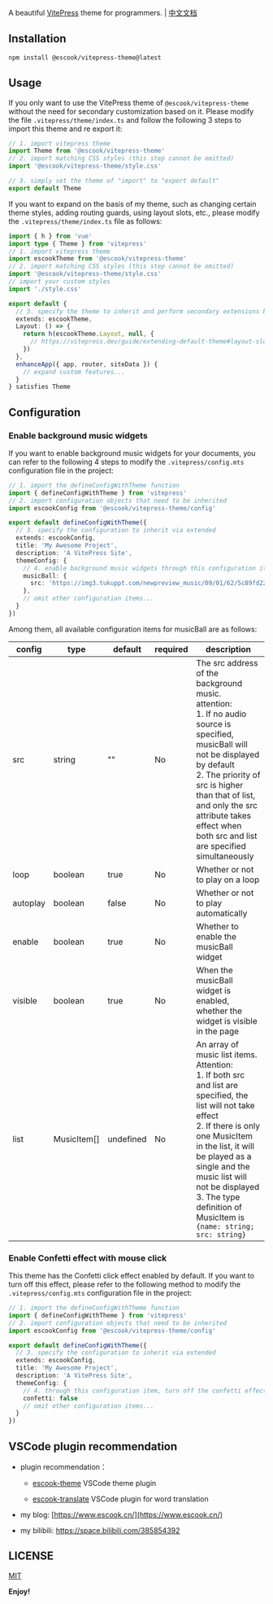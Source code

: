 A beautiful [VitePress](https://vitepress.dev/zh/) theme for programmers. | [中文文档](https://www.escook.cn/index.php/2024/05/06/escook-vitepress-theme-doc/)

## Installation

```bash
npm install @escook/vitepress-theme@latest
```



## Usage

If you only want to use the VitePress theme of `@escook/vitepress-theme` without the need for secondary customization based on it. Please modify the file `.vitepress/theme/index.ts` and follow the following 3 steps to import this theme and re export it:

```ts
// 1. import vitepress theme
import Theme from '@escook/vitepress-theme'
// 2. import matching CSS styles (this step cannot be omitted)
import '@escook/vitepress-theme/style.css'

// 3. simply set the theme of "import" to "export default"
export default Theme
```

If you want to expand on the basis of my theme, such as changing certain theme styles, adding routing guards, using layout slots, etc., please modify the `.vitepress/theme/index.ts` file as follows:

```ts
import { h } from 'vue'
import type { Theme } from 'vitepress'
// 1. import vitepress theme
import escookTheme from '@escook/vitepress-theme'
// 2. import matching CSS styles (this step cannot be omitted)
import '@escook/vitepress-theme/style.css'
// import your custom styles
import './style.css'

export default {
  // 3. specify the theme to inherit and perform secondary extensions based on this theme
  extends: escookTheme,
  Layout: () => {
    return h(escookTheme.Layout, null, {
      // https://vitepress.dev/guide/extending-default-theme#layout-slots
    })
  },
  enhanceApp({ app, router, siteData }) {
    // expand custom features...
  }
} satisfies Theme
```



## Configuration

### Enable background music widgets

If you want to enable background music widgets for your documents, you can refer to the following 4 steps to modify the `.vitepress/config.mts` configuration file in the project:

```ts
// 1. import the defineConfigWithTheme function
import { defineConfigWithTheme } from 'vitepress'
// 2. import configuration objects that need to be inherited
import escookConfig from '@escook/vitepress-theme/config'

export default defineConfigWithTheme({
  // 3. specify the configuration to inherit via extended
  extends: escookConfig,
  title: 'My Awesome Project',
  description: 'A VitePress Site',
  themeConfig: {
    // 4. enable background music widgets through this configuration item
    musicBall: {
      src: 'https://img3.tukuppt.com/newpreview_music/09/01/62/5c89fd22dea6948307.mp3'
    },
    // omit other configuration items...
  }
})
```

Among them, all available configuration items for musicBall are as follows:

| config   | type        | default   | required | description                                                  |
| -------- | ----------- | --------- | -------- | ------------------------------------------------------------ |
| src      | string      | ""        | No       | The src address of the background music.<br/>attention:<br/>1. If no audio source is specified, musicBall will not be displayed by default<br/>2. The priority of src is higher than that of list, and only the src attribute takes effect when both src and list are specified simultaneously |
| loop     | boolean     | true      | No       | Whether or not to play on a loop                             |
| autoplay | boolean     | false     | No       | Whether or not to play automatically                         |
| enable   | boolean     | true      | No       | Whether to enable the musicBall widget                       |
| visible  | boolean     | true      | No       | When the musicBall widget is enabled, whether the widget is visible in the page |
| list     | MusicItem[] | undefined | No       | An array of music list items.<br/>Attention:<br/>1. If both src and list are specified, the list will not take effect<br/>2. If there is only one MusicItem in the list, it will be played as a single and the music list will not be displayed<br/>3. The type definition of MusicItem is `{name: string; src: string}` |



### Enable Confetti effect with mouse click

This theme has the Confetti click effect enabled by default. If you want to turn off this effect, please refer to the following method to modify the `.vitepress/config.mts` configuration file in the project:

```ts
// 1. import the defineConfigWithTheme function
import { defineConfigWithTheme } from 'vitepress'
// 2. import configuration objects that need to be inherited
import escookConfig from '@escook/vitepress-theme/config'

export default defineConfigWithTheme({
  // 3. specify the configuration to inherit via extended
  extends: escookConfig,
  title: 'My Awesome Project',
  description: 'A VitePress Site',
  themeConfig: {
    // 4. through this configuration item, turn off the confetti effect of mouse clicks
    confetti: false
    // omit other configuration items...
  }
})
```



## VSCode plugin recommendation

- plugin recommendation：

  - [escook-theme](https://marketplace.visualstudio.com/items?itemName=liulongbin1314.escook-theme) VSCode theme plugin

  - [escook-translate](https://marketplace.visualstudio.com/items?itemName=liulongbin1314.escook-translate) VSCode plugin for word translation

- my blog: [https://www.escook.cn/](https://www.escook.cn/)

- my bilibili: https://space.bilibili.com/385854392



## LICENSE

[MIT](https://github.com/liulongbin1314/vitepress-theme/blob/master/LICENSE)

**Enjoy!**
